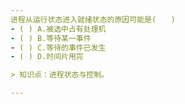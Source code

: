 ```yaml
---
进程从运行状态进入就绪状态的原因可能是(　　)
- ( ) A.被选中占有处理机　　 
- ( ) B.等待某一事件　　 
- ( ) C.等待的事件已发生　　 
- ( ) D.时间片用完

> 知识点：进程状态与控制。

---
```

